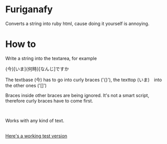 # Furiganafy
Converts a string into ruby html, cause doing it yourself is annoying.
<br />
<h1>How to</h1>
<p>Write a string into the textarea, for example</p>
<p>{今}[いま]{何時}[なんじ]ですか</p>
<p>The textbase (今) has to go into curly braces ('{}'), the texttop (いま)　into the other ones ('[]')</p>
<p>Braces inside other braces are being ignored. It's not a smart script, therefore curly braces have to come first.</p>
<br />
<p>Works with any kind of text.</p>
<br />
<a href="http://mrdurronko.bplaced.net/github/furiganafy/Furiganafy.php" target="_blank">Here's a working test version</a>
